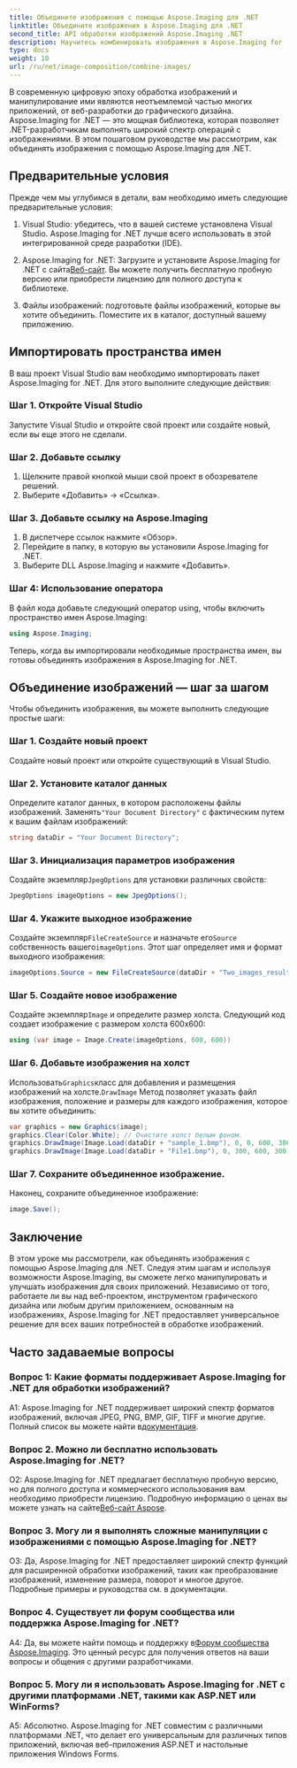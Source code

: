 ```yaml
---
title: Объедините изображения с помощью Aspose.Imaging для .NET
linktitle: Объедините изображения в Aspose.Imaging для .NET
second_title: API обработки изображений Aspose.Imaging .NET
description: Научитесь комбинировать изображения в Aspose.Imaging for .NET. Пошаговое руководство по мощной обработке изображений.
type: docs
weight: 10
url: /ru/net/image-composition/combine-images/
---
```

В современную цифровую эпоху обработка изображений и манипулирование ими являются неотъемлемой частью многих приложений, от веб-разработки до графического дизайна. Aspose.Imaging for .NET — это мощная библиотека, которая позволяет .NET-разработчикам выполнять широкий спектр операций с изображениями. В этом пошаговом руководстве мы рассмотрим, как объединять изображения с помощью Aspose.Imaging для .NET. 

## Предварительные условия

Прежде чем мы углубимся в детали, вам необходимо иметь следующие предварительные условия:

1. Visual Studio: убедитесь, что в вашей системе установлена Visual Studio. Aspose.Imaging for .NET лучше всего использовать в этой интегрированной среде разработки (IDE).

2.  Aspose.Imaging for .NET: Загрузите и установите Aspose.Imaging for .NET с сайта[Веб-сайт](https://releases.aspose.com/imaging/net/). Вы можете получить бесплатную пробную версию или приобрести лицензию для полного доступа к библиотеке.

3. Файлы изображений: подготовьте файлы изображений, которые вы хотите объединить. Поместите их в каталог, доступный вашему приложению.

## Импортировать пространства имен

В ваш проект Visual Studio вам необходимо импортировать пакет Aspose.Imaging for .NET. Для этого выполните следующие действия:

### Шаг 1. Откройте Visual Studio

Запустите Visual Studio и откройте свой проект или создайте новый, если вы еще этого не сделали.

### Шаг 2. Добавьте ссылку

1. Щелкните правой кнопкой мыши свой проект в обозревателе решений.
2. Выберите «Добавить» -> «Ссылка».

### Шаг 3. Добавьте ссылку на Aspose.Imaging

1. В диспетчере ссылок нажмите «Обзор».
2. Перейдите в папку, в которую вы установили Aspose.Imaging for .NET.
3. Выберите DLL Aspose.Imaging и нажмите «Добавить».

### Шаг 4: Использование оператора

В файл кода добавьте следующий оператор using, чтобы включить пространство имен Aspose.Imaging:

```csharp
using Aspose.Imaging;
```

Теперь, когда вы импортировали необходимые пространства имен, вы готовы объединять изображения в Aspose.Imaging for .NET.

## Объединение изображений — шаг за шагом

Чтобы объединить изображения, вы можете выполнить следующие простые шаги:

### Шаг 1. Создайте новый проект

Создайте новый проект или откройте существующий в Visual Studio.

### Шаг 2. Установите каталог данных

 Определите каталог данных, в котором расположены файлы изображений. Заменять`"Your Document Directory"` с фактическим путем к вашим файлам изображений:

```csharp
string dataDir = "Your Document Directory";
```

### Шаг 3. Инициализация параметров изображения

 Создайте экземпляр`JpegOptions` для установки различных свойств:

```csharp
JpegOptions imageOptions = new JpegOptions();
```

### Шаг 4. Укажите выходное изображение

 Создайте экземпляр`FileCreateSource` и назначьте его`Source` собственность вашего`imageOptions`. Этот шаг определяет имя и формат выходного изображения:

```csharp
imageOptions.Source = new FileCreateSource(dataDir + "Two_images_result_out.bmp", false);
```

### Шаг 5. Создайте новое изображение

 Создайте экземпляр`Image` и определите размер холста. Следующий код создает изображение с размером холста 600x600:

```csharp
using (var image = Image.Create(imageOptions, 600, 600))
```

### Шаг 6. Добавьте изображения на холст

 Использовать`Graphics`класс для добавления и размещения изображений на холсте.`DrawImage` Метод позволяет указать файл изображения, положение и размеры для каждого изображения, которое вы хотите объединить:

```csharp
var graphics = new Graphics(image);
graphics.Clear(Color.White); // Очистите холст белым фоном.
graphics.DrawImage(Image.Load(dataDir + "sample_1.bmp"), 0, 0, 600, 300); // Первое изображение.
graphics.DrawImage(Image.Load(dataDir + "File1.bmp"), 0, 300, 600, 300);    // Второе изображение.
```

### Шаг 7. Сохраните объединенное изображение.

Наконец, сохраните объединенное изображение:

```csharp
image.Save();
```

## Заключение

В этом уроке мы рассмотрели, как объединять изображения с помощью Aspose.Imaging для .NET. Следуя этим шагам и используя возможности Aspose.Imaging, вы сможете легко манипулировать и улучшать изображения для своих приложений. Независимо от того, работаете ли вы над веб-проектом, инструментом графического дизайна или любым другим приложением, основанным на изображениях, Aspose.Imaging for .NET предоставляет универсальное решение для всех ваших потребностей в обработке изображений.

## Часто задаваемые вопросы

### Вопрос 1: Какие форматы поддерживает Aspose.Imaging for .NET для обработки изображений?

 A1: Aspose.Imaging for .NET поддерживает широкий спектр форматов изображений, включая JPEG, PNG, BMP, GIF, TIFF и многие другие. Полный список вы можете найти в[документация](https://reference.aspose.com/imaging/net/).

### Вопрос 2. Можно ли бесплатно использовать Aspose.Imaging for .NET?

 О2: Aspose.Imaging for .NET предлагает бесплатную пробную версию, но для полного доступа и коммерческого использования вам необходимо приобрести лицензию. Подробную информацию о ценах вы можете узнать на сайте[Веб-сайт Aspose](https://purchase.aspose.com/buy).

### Вопрос 3. Могу ли я выполнять сложные манипуляции с изображениями с помощью Aspose.Imaging for .NET?

О3: Да, Aspose.Imaging for .NET предоставляет широкий спектр функций для расширенной обработки изображений, таких как преобразование изображений, изменение размера, поворот и многое другое. Подробные примеры и руководства см. в документации.

### Вопрос 4. Существует ли форум сообщества или поддержка Aspose.Imaging for .NET?

 A4: Да, вы можете найти помощь и поддержку в[Форум сообщества Aspose.Imaging](https://forum.aspose.com/). Это ценный ресурс для получения ответов на ваши вопросы и общения с другими разработчиками.

### Вопрос 5. Могу ли я использовать Aspose.Imaging for .NET с другими платформами .NET, такими как ASP.NET или WinForms?

А5: Абсолютно. Aspose.Imaging for .NET совместим с различными платформами .NET, что делает его универсальным для различных типов приложений, включая веб-приложения ASP.NET и настольные приложения Windows Forms.